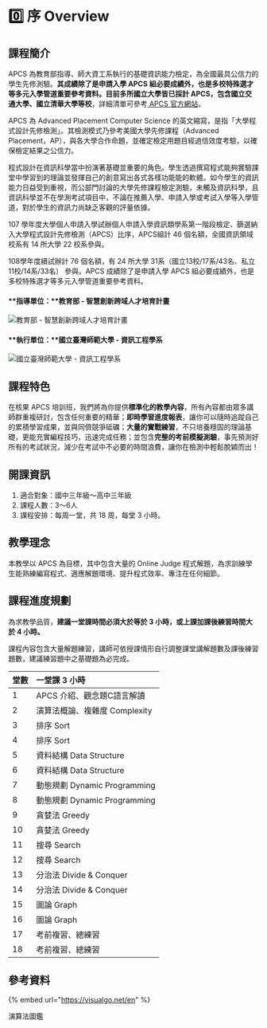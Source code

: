 # 0️⃣ 序 Overview

## 課程簡介

APCS 為教育部指導、師大資工系執行的基礎資訊能力檢定，為全國最具公信力的學生先修測驗。**其成績除了是申請入學 APCS 組必要成績外，也是多校特殊選才等多元入學管道重要參考資料。目前多所國立大學皆已採計 APCS，包含國立交通大學、國立清華大學等校**，詳細清單可參考[ APCS 官方網站](https://apcs.csie.ntnu.edu.tw/index.php/apcs-introduction/gradeschool/)。

APCS 為 Advanced Placement Computer Science 的英文縮寫，是指「大學程式設計先修檢測」。其檢測模式乃參考美國大學先修課程（Advanced Placement，AP），與各大學合作命題，並確定檢定用題目經過信效度考驗，以確保檢定結果之公信力。

程式設計在資訊科學當中扮演著基礎並重要的角色。學生透過撰寫程式能夠實驗課堂中學習到的理論並發揮自己的創意寫出各式各樣功能能的軟體。如今學生的資訊能力日益受到重視，而公部門討論的大學先修課程檢定測驗，未觸及資訊科學，且資訊科學並不在學測考試項目中，不論在推薦入學、申請入學或考試入學等入學管道，對於學生的資訊力尚缺乏客觀的評量依據。

107 學年度大學個人申請入學試辦個人申請入學資訊類學系第一階段檢定、篩選納入大學程式設計先修檢測（APCS）比序，APCS組計 46 個名額，全國資訊領域校系有 14 所大學 22 校系參與。

108學年度續試辦計 76 個名額，有 24 所大學 31系（國立13校/17系/43名、私立11校/14系/33名） 參與。APCS 成績除了是申請入學 APCS 組必要成績外，也是多校特殊選才等多元入學管道重要參考資料。

#### **指導單位：**教育部 - 智慧創新跨域人才培育計畫

![&#x6559;&#x80B2;&#x90E8; - &#x667A;&#x6167;&#x5275;&#x65B0;&#x8DE8;&#x57DF;&#x4EBA;&#x624D;&#x57F9;&#x80B2;&#x8A08;&#x756B;](https://apcs.csie.ntnu.edu.tw/wp-content/uploads/elementor/thumbs/ITSA-LOGO-ocofp8g6w3mjured90ijduv7z8q7nlduekff1ldbi2.png)

#### **執行單位：**國立臺灣師範大學 - 資訊工程學系

![&#x570B;&#x7ACB;&#x81FA;&#x7063;&#x5E2B;&#x7BC4;&#x5927;&#x5B78; - &#x8CC7;&#x8A0A;&#x5DE5;&#x7A0B;&#x5B78;&#x7CFB;](https://apcs.csie.ntnu.edu.tw/wp-content/uploads/elementor/thumbs/National_Taiwan_Normal_University_logo.svg_-ocofp8g6pit66jry8l6qcieyvpv3jpp5wtkbfbrzda.png)



## 課程特色

在核果 APCS 培訓班，我們將為你提供**標準化的教學內容**，所有內容都由眾多講師群重複研討，包含任何重要的精華；**即時學習進度報表**，讓你可以隨時追蹤自己的累積學習成果，並與同儕競爭砥礪；**大量的實戰練習**，不只培養穩固的理論基礎，更能充實編程技巧，迅速完成任務；並包含**完整的考前模擬測驗**，事先預測好所有的考試狀況，減少在考試中不必要的時間浪費，讓你在檢測中輕鬆脫穎而出！



## 開課資訊

1. 適合對象：國中三年級～高中三年級
2. 課程人數：3～6人
3. 課程安排：每周一堂，共 18 周，每堂 3 小時。

## 教學理念

本教學以 APCS 為目標，其中包含大量的 Online Judge 程式解題，為求訓練學生能熟練編寫程式、適應解題環境、提升程式效率、專注在任何細節。

## 課程進度規劃

為求教學品質，**建議一堂課時間必須大於等於 3 小時，或上課加課後練習時間大於 4 小時。**

課程內容包含大量解題練習，講師可依授課情形自行調整課堂講解題數及課後練習題數，建議練習題中之基礎題為必完成。

| 堂數 | 一堂課 3 小時 |
| :--- | :--- |
| 1 | APCS 介紹、觀念題C語言解讀 |
| 2 | 演算法概論、複雜度 Complexity |
| 3 | 排序 Sort |
| 4 | 排序 Sort |
| 5 | 資料結構 Data Structure |
| 6 | 資料結構 Data Structure |
| 7 | 動態規劃 Dynamic Programming |
| 8 | 動態規劃 Dynamic Programming |
| 9 | 貪婪法 Greedy |
| 10 | 貪婪法 Greedy |
| 11 | 搜尋 Search |
| 12 | 搜尋 Search |
| 13 | 分治法 Divide & Conquer |
| 14 | 分治法 Divide & Conquer |
| 15 | 圖論 Graph |
| 16 | 圖論 Graph |
| 17 | 考前複習、總練習 |
| 18 | 考前複習、總練習 |

## 參考資料

{% embed url="https://visualgo.net/en" %}

演算法圖鑑



